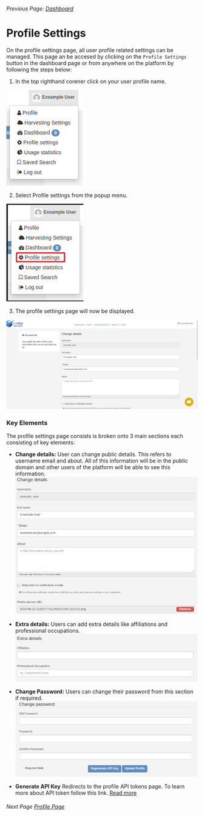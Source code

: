###### Previous Page: [Dashboard](./dashboard.md)

# Profile Settings
On the profile settings page, all user profile related settings can be managed. This page an be accesed by clicking on the `Profile Settings` button in the dashboard page or from anywhere on the platform by following the steps below:

 1. In the top righthand corener click on your user profile name.
   
   ![Prifile_popup](./img/Profile_popup.png)

 2. Select Profile settings from the popup menu.
   
   ![Profile_popup_ProfileSettings](./img/profile_popup_profileSettings.png)

 3. The profile settings page will now be displayed. 
   
   ![ProfileSettingsPage](./img/Profile_settings_main.png)
   
### Key Elements
The profile settings page consists is broken onto 3 main sections each consisting of key elements:

- **Change details:** User can change public details. This refers to username email and about. All of this information will be in the public domain and other users of the platform will be able to see this information.
  ![Change Details](./img/profile_settings_change_details.png)

- **Extra details:** Users can add extra details  like affiliations and professional occupations. 
  ![extra_details](./img/profile_settings_extraDetails.png)

- **Change Password:** Users can change their password from this section if required. 
  ![chage_pass](./img/profile_settings_changePassword.png)

- **Generate API Key** Redirects to the profile API tokens page. To learn more about API token follow this link. [Read more](./profile_page.md#api-tokens)




###### Next Page [Profile Page](./profile_page.md)